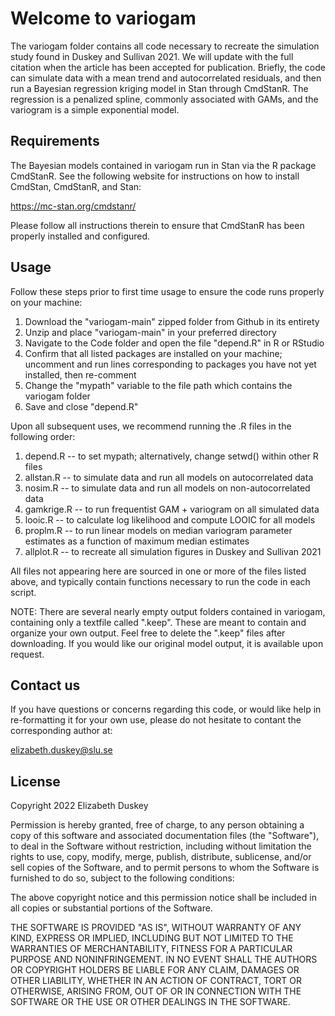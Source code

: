 # Welcome to variogam

The variogam folder contains all code necessary to recreate the simulation study found in Duskey and Sullivan 2021.  We will update with the full citation when the article has been accepted for publication.  Briefly, the code can simulate data with a mean trend and autocorrelated residuals, and then run a Bayesian regression kriging model in Stan through CmdStanR.  The regression is a penalized spline, commonly associated with GAMs, and the variogram is a simple exponential model.

## Requirements

The Bayesian models contained in variogam run in Stan via the R package CmdStanR.  See the following website for instructions on how to install CmdStan, CmdStanR, and Stan:

https://mc-stan.org/cmdstanr/

Please follow all instructions therein to ensure that CmdStanR has been properly installed and configured.

## Usage

Follow these steps prior to first time usage to ensure the code runs properly on your machine:

1. Download the "variogam-main" zipped folder from Github in its entirety
2. Unzip and place "variogam-main" in your preferred directory
3. Navigate to the Code folder and open the file "depend.R" in R or RStudio
4. Confirm that all listed packages are installed on your machine; uncomment and run lines corresponding to packages you have not yet installed, then re-comment
5. Change the "mypath" variable to the file path which contains the variogam folder
6. Save and close "depend.R"

Upon all subsequent uses, we recommend running the .R files in the following order:

1. depend.R -- to set mypath; alternatively, change setwd() within other R files
2. allstan.R -- to simulate data and run all models on autocorrelated data
3. nosim.R -- to simulate data and run all models on non-autocorrelated data
4. gamkrige.R -- to run frequentist GAM + variogram on all simulated data
5. looic.R -- to calculate log likelihood and compute LOOIC for all models
6. proplm.R -- to run linear models on median variogram parameter estimates as a function of maximum median estimates
7. allplot.R -- to recreate all simulation figures in Duskey and Sullivan 2021

All files not appearing here are sourced in one or more of the files listed above, and typically contain functions necessary to run the code in each script.

NOTE: There are several nearly empty output folders contained in variogam, containing only a textfile called ".keep".  These are meant to contain and organize your own output.  Feel free to delete the ".keep" files after downloading.  If you would like our original model output, it is available upon request.

## Contact us

If you have questions or concerns regarding this code, or would like help in re-formatting it for your own use, please do not hesitate to contant the corresponding author at:

elizabeth.duskey@slu.se

## License

Copyright 2022 Elizabeth Duskey

Permission is hereby granted, free of charge, to any person obtaining a copy of this software and associated documentation files (the "Software"), to deal in the Software without restriction, including without limitation the rights to use, copy, modify, merge, publish, distribute, sublicense, and/or sell copies of the Software, and to permit persons to whom the Software is furnished to do so, subject to the following conditions:

The above copyright notice and this permission notice shall be included in all copies or substantial portions of the Software.

THE SOFTWARE IS PROVIDED "AS IS", WITHOUT WARRANTY OF ANY KIND, EXPRESS OR IMPLIED, INCLUDING BUT NOT LIMITED TO THE WARRANTIES OF MERCHANTABILITY, FITNESS FOR A PARTICULAR PURPOSE AND NONINFRINGEMENT. IN NO EVENT SHALL THE AUTHORS OR COPYRIGHT HOLDERS BE LIABLE FOR ANY CLAIM, DAMAGES OR OTHER LIABILITY, WHETHER IN AN ACTION OF CONTRACT, TORT OR OTHERWISE, ARISING FROM, OUT OF OR IN CONNECTION WITH THE SOFTWARE OR THE USE OR OTHER DEALINGS IN THE SOFTWARE.
